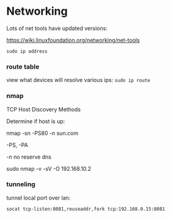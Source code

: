 # Networking

Lots of net tools have updated versions:

https://wiki.linuxfoundation.org/networking/net-tools

`sudo ip address`

### route table

view what devices will resolve various ips: `sudo ip route`



### nmap

TCP Host Discovery Methods

Determine if host is up:

nmap -sn -PS80 -n sun.com

-PS, -PA

-n no reserve dns

sudo nmap -v -sV -O 192.168.10.2

### tunneling

tunnel local port over lan:

`socat tcp-listen:8081,reuseaddr,fork tcp:192.168.0.15:8081`

